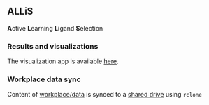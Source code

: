 ALLiS
---
**A**ctive **L**earning **Li**gand **S**election

### Results and visualizations
The visualization app is available [here](http://67.205.164.214/explorer).

### Workplace data sync
Content of [workplace/data](./workplace/data) is synced to
a [shared drive](https://drive.google.com/drive/folders/0AOdERHOdV4xpUk9PVA) using `rclone`